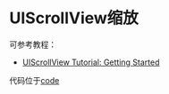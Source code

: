 # UIScrollView缩放

可参考教程：

+ [UIScrollView Tutorial: Getting Started](https://www.kodeco.com/5758454-uiscrollview-tutorial-getting-started)

代码位于[code](https://github.com/winfredzen/iOS-Basic/tree/master/UI/code/PhotoScroll_Final)



